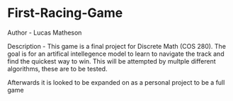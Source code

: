 # First-Racing-Game
Author - Lucas Matheson

Description - This game is a final project for Discrete Math (COS 280). The goal is for an artifical intellegence model to learn to 
navigate the track and find the quickest way to win. This will be attempted by multple different algorithms, these are to be tested. 

Afterwards it is looked to be expanded on as a personal project to be a full game

